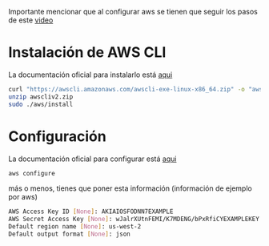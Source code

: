 Importante mencionar que al configurar aws se tienen que seguir los pasos de este [video](https://www.youtube.com/watch?v=3_BF3XEk4RA)

# Instalación de AWS CLI
La documentación oficial para instalarlo está [aqui](https://docs.aws.amazon.com/cli/latest/userguide/install-cliv2-linux.html)

```bash
curl "https://awscli.amazonaws.com/awscli-exe-linux-x86_64.zip" -o "awscliv2.zip"
unzip awscliv2.zip
sudo ./aws/install
```

# Configuración
La documentación oficial para configurar está [aqui](https://docs.aws.amazon.com/cli/latest/userguide/cli-configure-quickstart.html)

```bash
aws configure
```

más o menos, tienes que poner esta información (información de ejemplo por aws)

```bash
AWS Access Key ID [None]: AKIAIOSFODNN7EXAMPLE
AWS Secret Access Key [None]: wJalrXUtnFEMI/K7MDENG/bPxRfiCYEXAMPLEKEY
Default region name [None]: us-west-2
Default output format [None]: json
```
